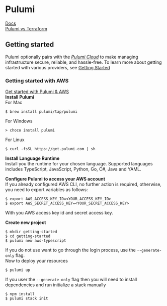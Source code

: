 # Pulumi  
[Docs](https://www.pulumi.com/docs/)  
[Pulumi vs Terraform](https://www.pulumi.com/docs/concepts/vs/terraform/)  

## Getting started
Pulumi optionally pairs with the [_Pulumi Cloud_](https://www.pulumi.com/docs/pulumi-cloud/) to make managing infrastructure secure,
reliable, and hassle-free.
To learn more about getting started with various providers, see [Getting Started](https://www.pulumi.com/docs/get-started/)  

### Getting started with AWS
[Get started with Pulumi & AWS](https://www.pulumi.com/docs/clouds/aws/get-started/)  
__Install Pulumi__  
For Mac
```
$ brew install pulumi/tap/pulumi
```
For Windows
```
> choco install pulumi
```
For  Linux
```
$ curl -fsSL https://get.pulumi.com | sh
```

__Install Language Runtime__   
Install you the runtime for your chosen language.
Supported languages includes TypeScript, JavaScript, Python, Go, C#, Java and YAML.

__Configure Pulumi to access your AWS account__  
If you already configured AWS CLI, no further action is required,
otherwise, you need to export variables as follows:
```
$ export AWS_ACCESS_KEY_ID=<YOUR_ACCESS_KEY_ID>
$ export AWS_SECRET_ACCESS_KEY=<YOUR_SECRET_ACCESS_KEY>
```
With you AWS access key id and secret access key.  

__Create new project__
```
$ mkdir getting-started
$ cd getting-started
$ pulumi new aws-typescript  
```  
If you do not use want to go through the login process, use the  `--generate-only` flag.  
Now to deploy your resources
```
$ pulumi up
```

If you user the `--generate-only` flag then you will need to install dependencies and run initialize a stack manually
```
$ npm install
$ pulumi stack init
```
